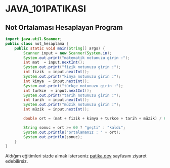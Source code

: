 # JAVA_101PATIKASI
**Not Ortalaması Hesaplayan Program**
-
```java
import java.util.Scanner;
public class not_hesaplama {
    public static void main(String[] args) {
        Scanner input = new Scanner(System.in);
        System.out.print("matematik notunuzu girin :");
        int mat  = input.nextInt();
        System.out.print("fizik notunuzu girin :");
        int fizik  = input.nextInt();
        System.out.print("kimya notunuzu girin :");
        int kimya  = input.nextInt();
        System.out.print("türkçe notunuzu girin :");
        int turkce  = input.nextInt();
        System.out.print("tarih notunuzu girin :");
        int tarih  = input.nextInt();
        System.out.print("müzik notunuzu girin :");
        int müzik  = input.nextInt();

        double ort = (mat + fizik + kimya + turkce + tarih + müzik) / 6;

        String sonuc = ort >= 60 ? "geçti" : "kaldı";
        System.out.println("ortalamanız : " + ort);
        System.out.println(sonuc);
    }
}
```
Aldığım eğitimleri sizde almak isterseniz [patika.dev](https://app.patika.dev/paths) sayfasını ziyaret edebilirsiz.
